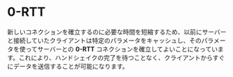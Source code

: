 # 0-RTT

新しいコネクションを確立するのに必要な時間を短縮するため、以前にサーバーと接続していたクライアントは特定のパラメータをキャッシュし、そのパラメータを使ってサーバーとの **0-RTT** コネクションを確立してよいことになっています。これにより、ハンドシェイクの完了を待つことなく、クライアントからすぐにデータを送信することが可能になります。
